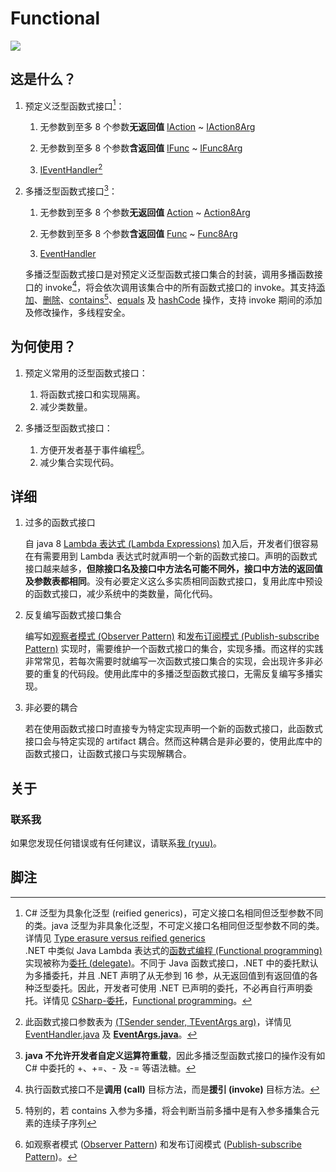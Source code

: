 # Functional

[![](https://jitpack.io/v/Ryuu-64/Functional.svg)](https://jitpack.io/#Ryuu-64/Functional)

## 这是什么？

1. 预定义泛型函数式接口[^1]：

   1. 无参数到至多 8 个参数**无返回值** [IAction](https://github.com/Ryuu-64/Functional/blob/main/src/main/java/org/ryuu/functional/IAction.java) ~ [IAction8Arg](https://github.com/Ryuu-64/Functional/blob/main/src/main/java/org/ryuu/functional/IAction8Arg.java)

   2. 无参数到至多 8 个参数**含返回值** [IFunc](https://github.com/Ryuu-64/Functional/blob/main/src/main/java/org/ryuu/functional/IFunc.java) ~ [IFunc8Arg](https://github.com/Ryuu-64/Functional/blob/main/src/main/java/org/ryuu/functional/IFunc8Arg.java)

   3. [IEventHandler](https://github.com/Ryuu-64/Functional/blob/main/src/main/java/org/ryuu/functional/IEventHandler.java)[^2]

2. 多播泛型函数式接口[^3]：

   1. 无参数到至多 8 个参数**无返回值** [Action](https://github.com/Ryuu-64/Functional/blob/main/src/main/java/org/ryuu/functional/Action.java) ~ [Action8Arg](https://github.com/Ryuu-64/Functional/blob/main/src/main/java/org/ryuu/functional/Action8Arg.java)

   2. 无参数到至多 8 个参数**含返回值** [Func](https://github.com/Ryuu-64/Functional/blob/main/src/main/java/org/ryuu/functional/Func.java) ~ [Func8Arg](https://github.com/Ryuu-64/Functional/blob/main/src/main/java/org/ryuu/functional/Func8Arg.java)

   3. [EventHandler](https://github.com/Ryuu-64/Functional/blob/main/src/main/java/org/ryuu/functional/EventHandler.java)

   多播泛型函数式接口是对预定义泛型函数式接口集合的封装，调用多播函数接口的 invoke[^4]，将会依次调用该集合中的所有函数式接口的 invoke。其支持[添加](https://github.com/Ryuu-64/Functional/blob/main/src/main/java/org/ryuu/functional/Multicast.java#L12)、[删除](https://github.com/Ryuu-64/Functional/blob/main/src/main/java/org/ryuu/functional/Multicast.java#L23)、[contains](https://github.com/Ryuu-64/Functional/blob/main/src/main/java/org/ryuu/functional/Multicast.java#L34)[^5]、[equals](https://github.com/Ryuu-64/Functional/blob/main/src/main/java/org/ryuu/functional/Multicast.java#L134) 及 [hashCode](https://github.com/Ryuu-64/Functional/blob/main/src/main/java/org/ryuu/functional/Multicast.java#L146) 操作，支持 invoke 期间的添加及修改操作，多线程安全。


## 为何使用？

1. 预定义常用的泛型函数式接口：
   1. 将函数式接口和实现隔离。
   2. 减少类数量。

2. 多播泛型函数式接口：

   1. 方便开发者基于事件编程[^6]。
   2. 减少集合实现代码。

## 详细

1. 过多的函数式接口

   自 java 8 [Lambda 表达式 (Lambda Expressions)](https://docs.oracle.com/javase/tutorial/java/javaOO/lambdaexpressions.html) 加入后，开发者们很容易在有需要用到 Lambda 表达式时就声明一个新的函数式接口。声明的函数式接口越来越多，**但除接口名及接口中方法名可能不同外，接口中方法的返回值及参数表都相同**。没有必要定义这么多实质相同函数式接口，复用此库中预设的函数式接口，减少系统中的类数量，简化代码。

2. 反复编写函数式接口集合

   编写如[观察者模式 (Observer Pattern)](https://en.wikipedia.org/wiki/Observer_pattern) 和[发布订阅模式 (Publish-subscribe Pattern)](https://en.wikipedia.org/wiki/Publish%E2%80%93subscribe_pattern) 实现时，需要维护一个函数式接口的集合，实现多播。而这样的实践非常常见，若每次需要时就编写一次函数式接口集合的实现，会出现许多非必要的重复的代码段。使用此库中的多播泛型函数式接口，无需反复编写多播实现。

3. 非必要的耦合

   若在使用函数式接口时直接专为特定实现声明一个新的函数式接口，此函数式接口会与特定实现的 artifact 耦合。然而这种耦合是非必要的，使用此库中的函数式接口，让函数式接口与实现解耦合。

## 关于

### 联系我

如果您发现任何错误或有任何建议，请联系[我 (ryuu)](64ryuu@gmail.com)。

## 脚注

[^1]:C# 泛型为具象化泛型 (reified generics)，可定义接口名相同但泛型参数不同的类。java 泛型为非具象化泛型，不可定义接口名相同但泛型参数不同的类。详情见 [Type erasure versus reified generics](https://en.wikipedia.org/wiki/Comparison_of_C_Sharp_and_Java#Type_erasure_versus_reified_generics)<br>.NET 中类似 Java Lambda 表达式的[函数式编程 (Functional programming)](https://en.wikipedia.org/wiki/Functional_programming) 实现被称为[委托 (delegate)](https://docs.microsoft.com/zh-cn/dotnet/csharp/delegate-class)。不同于 Java 函数式接口，.NET 中的委托默认为多播委托，并且 .NET 声明了从无参到 16 参，从无返回值到有返回值的各种泛型委托。因此，开发者可使用 .NET 已声明的委托，不必再自行声明委托。详情见 [CSharp-委托](https://blog.ryuu64.top/CSharp-%E5%A7%94%E6%89%98/)，[Functional programming](https://en.wikipedia.org/wiki/Comparison_of_C_Sharp_and_Java#Functional_programming)。

[^2]:此函数式接口参数表为 [(TSender sender, TEventArgs arg)](https://github.com/Ryuu-64/Functional/blob/main/src/main/java/org/ryuu/functional/EventHandler.java#L7)，详情见 [EventHandler.java](https://github.com/Ryuu-64/Functional/blob/main/src/main/java/org/ryuu/functional/EventHandler.java) 及 [**EventArgs.java**](https://github.com/Ryuu-64/Functional/blob/main/src/main/java/org/ryuu/functional/EventArgs.java)。

[^3]:**java 不允许开发者自定义运算符重载**，因此多播泛型函数式接口的操作没有如 C# 中委托的 +、+=、- 及 -= 等语法糖。

[^4]:执行函数式接口不是**调用 (call)** 目标方法，而是**援引 (invoke)** 目标方法。

[^5]:特别的，若 contains 入参为多播，将会判断当前多播中是有入参多播集合元素的连续子序列

[^6]:如观察者模式 ([Observer Pattern](https://en.wikipedia.org/wiki/Observer_pattern)) 和发布订阅模式 ([Publish-subscribe Pattern](https://en.wikipedia.org/wiki/Publish%E2%80%93subscribe_pattern))。